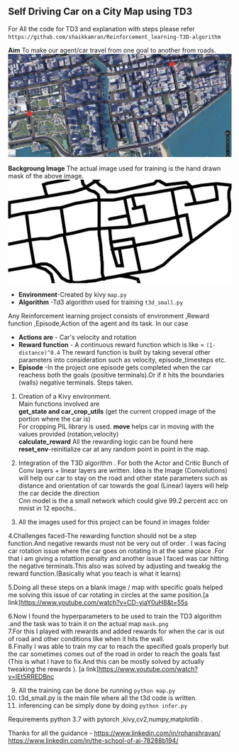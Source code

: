 ## Self Driving Car on a City Map using TD3
For All the code for TD3 and explanation with steps please refer `https://github.com/shaikkamran/Reinforcement_learning-T3D-algorithm`<br>

**Aim** To make our agent/car travel from one goal to another from roads.
![alt text](https://github.com/shaikkamran/EVA_SchoolOfAi/blob/master/Assignment10_Endgame/images/citymap_with_goals.png)


**Backgroung Image** The actual image used for training is the hand drawn mask of the above image.
![alt text](https://github.com/shaikkamran/EVA_SchoolOfAi/blob/master/Assignment10_Endgame/images/MASK1.png)

- **Environment**-Created by kivy `map.py`
- **Algorithm**  -Td3 algorithm used for training ```t3d_small.py```

Any Reinforcement learning project consists of environment ,Reward function ,Episode,Action of the agent and its task.
In our case 
- **Actions are** - Car's velocity and rotation
- **Reward function** - A continuous reward function which is like = `(1-distance)^0.4`
    The reward function is built by taking several other parameters into consideration such as velocity, episode_timesteps etc.
- **Episode** -In the project one episode gets completed when the car reachess both the goals (positive terminals).Or if it hits the boundaries (walls) negative terminals.
Steps taken.
1. Creation of a Kivy environment.<br>
    Main functions involved are<br> 
    **get_state and car_crop_utils** (get the current cropped image of the portion where the car is)<br>
    For cropping PIL library is used.
    **move** helps car in moving with the values provided (rotation,velocity)<br>
    **calculate_reward** All the rewarding logic can be found here<br>
    **reset_env**-reinitialize car at any random point in point in the map.<br>

2. Integration of the T3D algorithm .
   For both the Actor and Critic Bunch of Conv layers + linear layers are written.
   Idea is the Image (Convolutions) will help our car to stay on the road and other state parameters such as distance and orientation of car towards the goal (Linear) layers will help the car decide the direction  
   Cnn model is the a small network which could give 99.2 percent acc on mnist in 12 epochs..

3. All the images used for this project can be found in images folder

4.Challenges faced-The rewarding function should not be a step function.And negative rewards must not be very out of order .
I was facing car rotation issue where the car goes on rotating in at the same place .For that i am giving a rotattion penalty and another issue I faced was car hitting the negative terminals.This also was solved by adjusting and tweakig the reward function.(Basically what you teach is what it learns)

5.Doing all these steps on a blank image / map with specific goals helped me solving this issue of car rotating in circles at the same position.[a link]https://www.youtube.com/watch?v=CD-yiaY0uH8&t=55s

6.Now I found the hyperparameters to be used to train the TD3 algorithm .and the task was to train it on the actual map `mask.png`
<br>
7.For this I played with rewards and added rewards for when the car is out of road and other conditions like when it hits the wall.
<br>
8.Finally I was able to train my car to reach the specified goals properly but the car sometimes comes out of the road in order to reach the goals fast (This is what I have to fix.And this can be mostly solved by actually tweaking the rewards ).
[a link]https://www.youtube.com/watch?v=IEt5RREDBnc
<br>

9. All the training can be done be running ```python map.py```
10. t3d_small.py is the main file where all the t3d code is written.
11. inferencing can be simply done by doing ```python infer.py```

Requirements python 3.7 with pytorch ,kivy,cv2,numpy,matplotlib  .

Thanks for all the guidance - 
         https://www.linkedin.com/in/rohanshravan/<br>
         https://www.linkedin.com/in/the-school-of-ai-78288b194/<br>



 
    
